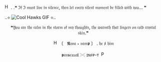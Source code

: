 <img src="https://media.discordapp.net/attachments/1330626638530220085/1377658895039725588/HeartPlanet.gif?ex=6839c454&is=683872d4&hm=1156d0695eb144c73e6ac9012500cc9cdde5fb77f3a3b663839984cf70617ae0&=" alt="Heart Planet" width="16" height="16" />
 . .❝ ℑ𝔣 ℑ 𝔪𝔲𝔰𝔱 𝔩𝔦𝔳𝔢 𝔦𝔫 𝔰𝔦𝔩𝔢𝔫𝔠𝔢, 𝔱𝔥𝔢𝔫 𝔩𝔢𝔱 𝔢𝔳𝔢𝔯𝔶 𝔰𝔦𝔩𝔢𝔫𝔱 𝔪𝔬𝔪𝔢𝔫𝔱 𝔟𝔢 𝔣𝔦𝔩𝔩𝔢𝔡 𝔴𝔦𝔱𝔥 𝔶𝔬𝔲... ❞


..⟡ ![Cool Hawks GIF](https://64.media.tumblr.com/ababd2455ac013aed9804e03ea4608bf/f64a225bd3bfe041-dd/s640x960/a9d41e739ad65d85493800aa6fb7f7672d89afd5.gif) ⟡..

<p align="center">❝𝔜𝔬𝔲 𝔞𝔯𝔢 𝔱𝔥𝔢 𝔠𝔞𝔩𝔪 𝔦𝔫 𝔱𝔥𝔢 𝔰𝔱𝔬𝔯𝔪 𝔬𝔣 𝔪𝔶 𝔱𝔥𝔬𝔲𝔤𝔥𝔱𝔰, 𝔱𝔥𝔢 𝔴𝔞𝔯𝔪𝔱𝔥 𝔱𝔥𝔞𝔱 𝔩𝔦𝔫𝔤𝔢𝔯𝔰 𝔬𝔫 𝔠𝔬𝔩𝔡 𝔠𝔯𝔶𝔰𝔱𝔞𝔩 𝔰𝔨𝔦𝔫.❞

<p align="center">   <img src="https://media.discordapp.net/attachments/1330626638530220085/1377658895039725588/HeartPlanet.gif?ex=6839c454&is=683872d4&hm=1156d0695eb144c73e6ac9012500cc9cdde5fb77f3a3b663839984cf70617ae0&=" alt="Heart Planet" width="16" height="16" />
〔 󠀠 󠀠 𝕹𝔬𝔳𝔞 ⋆ 𝔳𝔞𝔪𝖕   󠁩〕 .    𝔥𝔢 ﾒ 𝔥𝔦𝔪   

<p align="center"> 𝖕𝔞𝔫𝖘𝔢𝔵𝔲𝔞𝖑 𓏵 ɪɴꜰᴘ-ᴛ <img src="https://media.discordapp.net/attachments/1330626638530220085/1377661941010534400/purple.gif?ex=6839c72a&is=683875aa&hm=c00c9218c05acbd36c963e27a0b1191903d291550db298bd3b5a7e0afa779247&=" alt="Purple GIF" width="16" height="16" />





